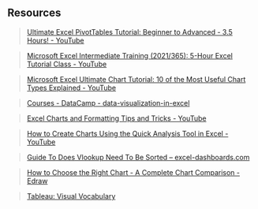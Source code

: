 ## Resources  

> [Ultimate Excel PivotTables Tutorial: Beginner to Advanced - 3.5 Hours! - YouTube](https://www.youtube.com/watch?v=02-5BsJxqzU&list=PLzj7TwUeMQ3gu_cJg5cV8RDdBNUVOvG5u&index=2)

> [Microsoft Excel Intermediate Training (2021/365): 5-Hour Excel Tutorial Class - YouTube](https://www.youtube.com/watch?v=oN82Umc9MCQ&t=317s)  

> [Microsoft Excel Ultimate Chart Tutorial: 10 of the Most Useful Chart Types Explained - YouTube](https://www.youtube.com/watch?v=yJ3wjAfFX_I&t=7s)

> [Courses - DataCamp - data-visualization-in-excel](https://app.datacamp.com/learn/courses/data-visualization-in-excel)

> [Excel Charts and Formatting Tips and Tricks - YouTube](https://www.youtube.com/playlist?list=PLzj7TwUeMQ3g7V2mM_eHX7IOM3vMIxoCI)

> [How to Create Charts Using the Quick Analysis Tool in Excel - YouTube](https://www.youtube.com/watch?v=3p5YzCQQ0F0&list=PLzj7TwUeMQ3g7V2mM_eHX7IOM3vMIxoCI&index=3)

> [Guide To Does Vlookup Need To Be Sorted – excel-dashboards.com](https://excel-dashboards.com/blogs/blog/guide-does-vlookup-need-to-be-sorted#:~:text=VLOOKUP%20is%20designed%20to%20work%20with%20sorted%20data%2C,not%20return%20the%20expected%20results%2C%20leading%20to%20inaccuracies.)

> [How to Choose the Right Chart - A Complete Chart Comparison - Edraw](https://www.edrawsoft.com/chart/choose-right-chart.html)

> [Tableau: Visual Vocabulary](https://public.tableau.com/views/VisualVocabulary/VisualVocabulary?%3AshowVizHome=no)

